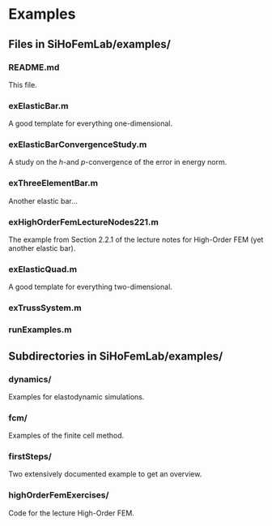 # Examples #

## Files in SiHoFemLab/examples/ ##

### README.md ###
This file.

### exElasticBar.m ###
A good template for everything one-dimensional.

### exElasticBarConvergenceStudy.m ###
A study on the $`h`$-and $`p`$-convergence of the error in energy norm.

### exThreeElementBar.m ###
Another elastic bar...

### exHighOrderFemLectureNodes221.m ###
The example from Section 2.2.1 of the lecture notes for High-Order FEM (yet another elastic bar).

### exElasticQuad.m ###
A good template for everything two-dimensional.

### exTrussSystem.m ###

### runExamples.m ###

## Subdirectories in SiHoFemLab/examples/ ##

### dynamics/ ###
Examples for elastodynamic simulations.

### fcm/ ###
Examples of the finite cell method.

### firstSteps/ ###
Two extensively documented example to get an overview.

### highOrderFemExercises/ ###
Code for the lecture High-Order FEM.
